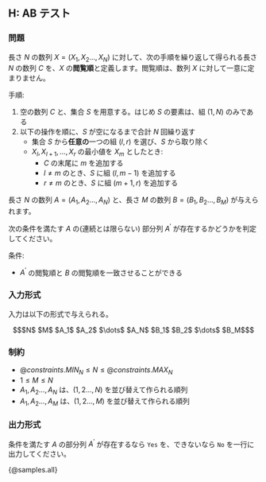 ## H: AB テスト

### 問題

長さ $N$ の数列 $X = (X_1, X_2 \ldots, X_N)$ に対して、次の手順を繰り返して得られる長さ $N$ の数列 $C$ を、$X$ の**閲覧順**と定義します。閲覧順は、数列 $X$ に対して一意に定まりません。

手順:

1. 空の数列 $C$ と、集合 $S$ を用意する。はじめ $S$ の要素は、組 $(1, N)$ のみである
2. 以下の操作を順に、$S$ が空になるまで合計 $N$ 回繰り返す
    - 集合 $S$ から**任意の**一つの組 $(l, r)$ を選び、$S$ から取り除く
    - $X_l, X_{l+1}, \ldots, X_r$ の最小値を $X_{m}$ としたとき:
        - $C$ の末尾に $m$ を追加する
        - $l \neq m$ のとき、$S$ に組 $(l, m-1)$ を追加する
        - $r \neq m$ のとき、$S$ に組 $(m+1, r)$ を追加する

長さ $N$ の数列 $A = (A_1, A_2 \ldots, A_N)$ と、長さ $M$ の数列 $B = (B_1, B_2 \ldots, B_M)$ が与えられます。

次の条件を満たす $A$ の(連続とは限らない) 部分列 $A^{'}$ が存在するかどうかを判定してください。

条件:

- $A^{'}$ の閲覧順と $B$ の閲覧順を一致させることができる


### 入力形式
入力は以下の形式で与えられる。

``` math
$N$ $M$
$A_1$ $A_2$ $\dots$ $A_N$
$B_1$ $B_2$ $\dots$ $B_M$
```

### 制約

- ${@constraints.MIN_N} \leq N \leq {@constraints.MAX_N}$
- $1 \leq M \leq N$
- $A_1, A_2 \ldots, A_N$ は、$(1, 2 \ldots, N)$ を並び替えて作られる順列
- $A_1, A_2 \ldots, A_M$ は、$(1, 2 \ldots, M)$ を並び替えて作られる順列

### 出力形式
条件を満たす $A$ の部分列 $A^{'}$ が存在するなら `Yes` を、できないなら `No` を一行に出力してください。

{@samples.all}
